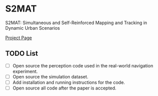 # S2MAT
S2MAT: Simultaneous and Self-Reinforced Mapping and Tracking in Dynamic Urban Scenarios

[Project Page](https://sites.google.com/view/smat-nav/home)

## TODO List
- [ ] Open source the perception code used in the real-world navigation experiment.
- [ ] Open source the simulation dataset.
- [ ] Add installation and running instructions for the code.
- [ ] Open source all code after the paper is accepted.